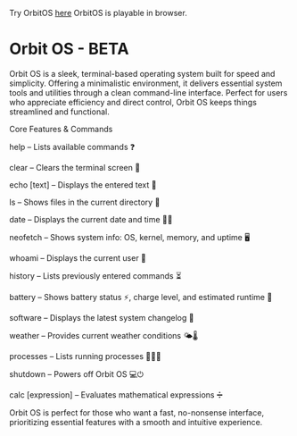 Try OrbitOS [here](https://blank94855.github.io/OrbitOS.github.io/)
OrbitOS is playable in browser.

# Orbit OS - BETA
Orbit OS is a sleek, terminal-based operating system built for speed and simplicity. Offering a minimalistic environment, it delivers essential system tools and utilities through a clean command-line interface. Perfect for users who appreciate efficiency and direct control, Orbit OS keeps things streamlined and functional.







Core Features & Commands

help – Lists available commands ❓

clear – Clears the terminal screen 🧹

echo [text] – Displays the entered text 💬

ls – Shows files in the current directory 📁

date – Displays the current date and time 📅⏰

neofetch – Shows system info: OS, kernel, memory, and uptime 🖥️

whoami – Displays the current user 👤

history – Lists previously entered commands ⏳

battery – Shows battery status ⚡, charge level, and estimated runtime 🔋

software – Displays the latest system changelog 📜

weather – Provides current weather conditions 🌤️🌡️

processes – Lists running processes 🧑‍💻💼

shutdown – Powers off Orbit OS 💻⏻

calc [expression] – Evaluates mathematical expressions ➗


Orbit OS is perfect for those who want a fast, no-nonsense interface, prioritizing essential features with a smooth and intuitive experience. 
